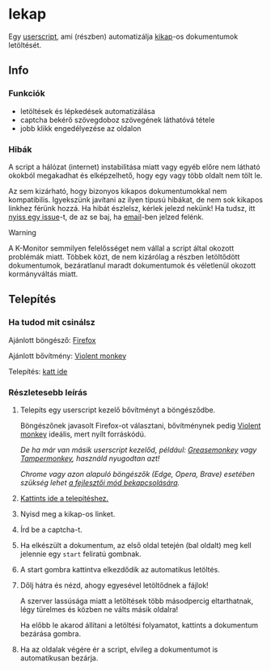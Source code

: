 # lekap

Egy [userscript](https://en.wikipedia.org/wiki/Userscript), ami (részben) automatizálja [kikap](https://kikap.kormany.hu/)-os dokumentumok letöltését.

## Info

### Funkciók
- letöltések és lépkedések automatizálása
- captcha bekérő szövegdoboz szövegének láthatóvá tétele
- jobb klikk engedélyezése az oldalon

### Hibák

A script a hálózat (internet) instabilitása miatt vagy egyéb előre nem látható okokból megakadhat és elképzelhető, hogy egy vagy több oldalt nem tölt le.

Az sem kizárható, hogy bizonyos kikapos dokumentumokkal nem kompatibilis. Igyekszünk javítani az ilyen típusú hibákat, de nem sok kikapos linkhez férünk hozzá. Ha hibát észlelsz, kérlek jelezd nekünk! Ha tudsz, itt [nyiss egy issue](https://github.com/k-monitor/lekap/issues/new?template=Blank+issue)-t, de az se baj, ha [email](mailto:info@k-monitor.hu)-ben jelzed felénk.

> [!WARNING]
> A K-Monitor semmilyen felelősséget nem vállal a script által okozott problémák miatt. Többek közt, de nem kizárólag a részben letöltődött dokumentumok, bezáratlanul maradt dokumentumok és véletlenül okozott kormányváltás miatt.

## Telepítés

### Ha tudod mit csinálsz

Ajánlott böngésző: [Firefox](https://www.mozilla.org/en-US/firefox/new/)

Ajánlott bővítmény: [Violent monkey](https://addons.mozilla.org/en-US/firefox/addon/violentmonkey/)

Telepítés: [katt ide](https://github.com/k-monitor/lekap/releases/download/v1.0/lekap.user.js)

### Részletesebb leírás

1. Telepíts egy userscript kezelő bővítményt a böngésződbe.

   Böngészőnek javasolt Firefox-ot választani, bővítménynek pedig [Violent monkey](https://addons.mozilla.org/en-US/firefox/addon/violentmonkey/) ideális, mert nyílt forráskódú.

   *De ha már van másik userscript kezelőd, például: [Greasemonkey](https://addons.mozilla.org/en-US/firefox/addon/greasemonkey/) vagy [Tampermonkey](https://addons.mozilla.org/en-US/firefox/addon/tampermonkey/), használd nyugodtan azt!*

   *Chrome vagy azon alapuló böngészők (Edge, Opera, Brave) esetében szükség lehet [a fejlesztői mód bekapcsolására](https://www.tampermonkey.net/faq.php#Q209).*

3. [Kattints ide a telepítéshez.](https://github.com/k-monitor/lekap/releases/download/v1.0/lekap.user.js)

4. Nyisd meg a kikap-os linket.

5. Írd be a captcha-t.

6. Ha elkészült a dokumentum, az első oldal tetején (bal oldalt) meg kell jelennie egy `start` feliratú gombnak.

7. A start gombra kattintva elkezdődik az automatikus letöltés.

8. Dőlj hátra és nézd, ahogy egyesével letöltődnek a fájlok!

   A szerver lassúsága miatt a letöltések több másodpercig eltarthatnak, légy türelmes és közben ne válts másik oldalra!

   Ha előbb le akarod állítani a letöltési folyamatot, kattints a dokumentum bezárása gombra.

10. Ha az oldalak végére ér a script, elvileg a dokumentumot is automatikusan bezárja.
